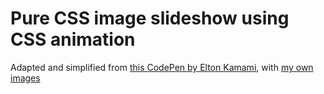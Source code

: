 # Pure CSS image slideshow using CSS animation

Adapted and simplified from [this CodePen by Elton Kamami](https://codepen.io/eltonkamami/pen/hjBrE), with [my own images](https://www.flickr.com/photos/daveeveritt/)

